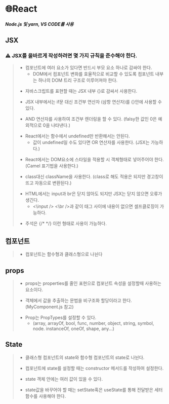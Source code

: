# 🌐React


##### Node.js 및 yarn, VS CODE를 사용

## JSX
### ⚠ JSX를 올바르게 작성하려면 몇 가지 규칙을 준수해야 한다.
> + 컴포넌트에 여러 요소가 있다면 반드시 부모 요소 하나로 감싸야 한다. 
>    + DOM에서 컴포넌트 변화를 효율적으로 비교할 수 있도록 컴포넌트 내부는 하나의 DOM 트리 구조로 이루어져야 한다.
> * 자바스크립트를 표현할 때는 JSX 내부 {}로 감싸서 사용한다. 
> - JSX 내부에서는 if문 대신 조건부 연산자 (삼항 연산자)를 {}안에 사용할 수 있다.
> + AND 연산자를 사용하여 조건부 렌더링을 할 수 있다. (falsy한 값인 0은 예외적으로 0을 나타낸다.)
> * React에서는 함수에서 undefined만 반환해서는 안된다. 
>    * 값이 undefined일 수도 있다면 OR 연산자를 사용한다. (JSX는 가능하다.)
> - React에서는 DOM요소에 스타일을 적용할 시 객체형태로 넣어주어야 한다. (Camel 표기법을 사용한다.)
> + class대신 className을 사용한다. (class로 해도 적용은 되지만 경고창이 뜨고 자동으로 변환된다.)
> * HTML에서는 input과 br은 닫지 않아도 되지만 JSX는 닫지 않으면 오류가 생긴다. 
>    * <\input /> <\br />과 같이 태그 사이에 내용이 없으면 셀프클로징이 가능하다.
> - 주석은 {/*  */} 이런 형태로 사용이 가능하다.


## 컴포넌트
> + 컴포넌트는 함수형과 클래스형으로 나뉜다

## props
> + props는 properties를 줄인 표현으로 컴포넌트 속성을 설정할때 사용하는 요소이다.
> - 객체에서 값을 추출하는 문법을 비구조화 할당이라고 한다. (MyComponent.js 참고)
> * Prop는 PropTypes를 설정할 수 있다.
>   * (array, arrayOf, bool, func, number, object, string, symbol, node. instanceOf, oneOf, shape, any...)

## State
> + 클래스형 컴포넌트의 state와 함수형 컴포넌트의 state로 나뉜다.
> - 컴포넌트에 state를 설정할 때는 constructor 메서드를 작성하여 설정한다.
> * state 객체 안에는 여러 값이 있을 수 있다.
> + state값을 바꾸어야 할 때는 setState혹은 useState를 통해 전달받은 세터함수를 사용해야 한다.